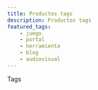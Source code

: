 ```yaml
---
title: Productos tags
description: Productos tags
featured_tags:
    - juego
    - portal
    - herramienta
    - blog
    - audiovisual
---
```


Tags
